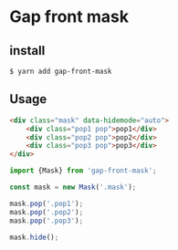 # Gap front mask

## install

```shell
$ yarn add gap-front-mask
```

## Usage

```html
<div class="mask" data-hidemode="auto">
    <div class="pop1 pop">pop1</div>
    <div class="pop2 pop">pop2</div>
    <div class="pop3 pop">pop3</div>
</div>
```

```javascript
import {Mask} from 'gap-front-mask';

const mask = new Mask('.mask');

mask.pop('.pop1');
mask.pop('.pop2');
mask.pop('.pop3');

mask.hide();
```
